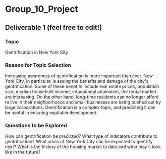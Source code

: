 # Group_10_Project

## Deliverable 1 (feel free to edit!)

### Topic
Gentrification in New York City

### Reason for Topic Selection
Increasing awareness of gentrification is more important than ever. New York City, in particular, is seeing the benefits and damage of the city's gentrification. Some of these benefits include real estate prices, population size, median household income, educational attainment, the rental market are increasing. On the other hand, long-time residents can no longer afford to live in their neighborhoods and small businesses are being pushed out by large corporations. Gentrification is a complex topic, and predicting it can be useful in ensuring equitable development. 

### Questions to be Explored
How can gentrification be predicted?
What type of indicators contribute to gentrification?
What areas of New York City can be expected to gentrify next?
What is the history of the housing market to date and what may it look like in the future?
